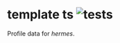 # template ts ![tests](https://github.com/ssc-hermes/profile/actions/workflows/nodejs.yml/badge.svg)

Profile data for *hermes*.
